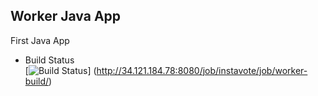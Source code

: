 ## Worker Java App
First Java App

  * Build Status  
  [![Build Status](http://34.121.184.78:8080/buildStatus/icon?job=instavote%2Fworker-build)]
  (http://34.121.184.78:8080/job/instavote/job/worker-build/)
